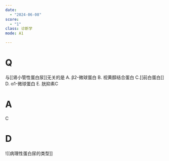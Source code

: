 ```yaml
---
date:
  - "2024-06-08"
score:
  - "1"
class: 诊断学
mode: A1

---
```


# Q
与[[肾小管性蛋白尿]]无关的是
A. β2-微球蛋白 
B. 视黄醇结合蛋白 
C.[[前白蛋白]]
D. α1-微球蛋白 
E. 胱抑素C

# A

C


# D
![[病理性蛋白尿的类型]]